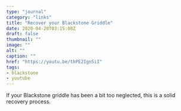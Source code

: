 ```yaml
---
type: "journal"
category: "links"
title: "Recover your Blackstone Griddle"
date: 2020-04-20T03:15:08Z
draft: false
thumbnail: ""
image: ""
alt: ""
caption: ""
href: "https://youtu.be/thPE2IgnSiI"
tags:
- blackstone
- youtube
---
```


If your Blackstone griddle has been a bit too neglected, this is a solid recovery process.
